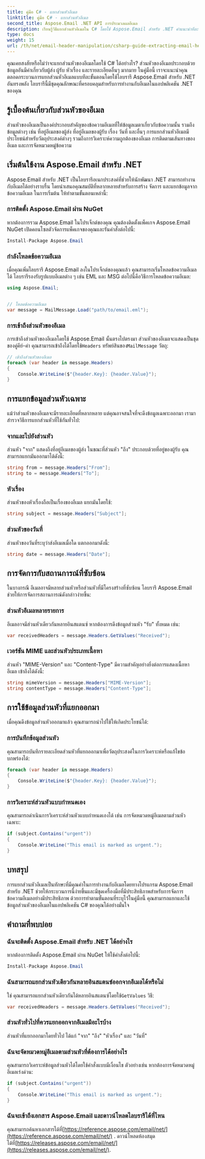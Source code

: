 ```yaml
---
title: คู่มือ C# - แยกส่วนหัวอีเมล
linktitle: คู่มือ C# - แยกส่วนหัวอีเมล
second_title: Aspose.Email .NET API การประมวลผลอีเมล
description: เรียนรู้วิธีแยกส่วนหัวอีเมลใน C# โดยใช้ Aspose.Email สำหรับ .NET คำแนะนำทีละขั้นตอนพร้อมซอร์สโค้ดเพื่อการวิเคราะห์อีเมลที่มีประสิทธิภาพ
type: docs
weight: 15
url: /th/net/email-header-manipulation/csharp-guide-extracting-email-headers/
---
```


คุณเคยสงสัยหรือไม่ว่าจะแยกส่วนหัวของอีเมลโดยใช้ C# ได้อย่างไร? ส่วนหัวของอีเมลประกอบด้วยข้อมูลอันมีค่าเกี่ยวกับผู้ส่ง ผู้รับ หัวเรื่อง และรายละเอียดอื่นๆ มากมาย ในคู่มือนี้ เราจะแนะนำคุณตลอดกระบวนการแยกส่วนหัวอีเมลแบบทีละขั้นตอนโดยใช้ไลบรารี Aspose.Email สำหรับ .NET อันทรงพลัง ไลบรารีนี้มีชุดคุณลักษณะที่ครอบคลุมสำหรับการทำงานกับอีเมลในแอปพลิเคชัน .NET ของคุณ

## รู้เบื้องต้นเกี่ยวกับส่วนหัวของอีเมล

ส่วนหัวของอีเมลเป็นองค์ประกอบสำคัญของข้อความอีเมลที่ให้ข้อมูลเมตาเกี่ยวกับข้อความนั้น รวมถึงข้อมูลต่างๆ เช่น ที่อยู่อีเมลของผู้ส่ง ที่อยู่อีเมลของผู้รับ เรื่อง วันที่ และอื่นๆ การแยกส่วนหัวอีเมลมีประโยชน์สำหรับวัตถุประสงค์ต่างๆ รวมถึงการวิเคราะห์ความถูกต้องของอีเมล การติดตามเส้นทางของอีเมล และการจัดหมวดหมู่ข้อความ

## เริ่มต้นใช้งาน Aspose.Email สำหรับ .NET

Aspose.Email สำหรับ .NET เป็นไลบรารีอเนกประสงค์ที่ช่วยให้นักพัฒนา .NET สามารถทำงานกับอีเมลได้อย่างราบรื่น โดยนำเสนอคุณสมบัติที่หลากหลายสำหรับการสร้าง จัดการ และแยกข้อมูลจากข้อความอีเมล ในการเริ่มต้น ให้ทำตามขั้นตอนเหล่านี้:

### การติดตั้ง Aspose.Email ผ่าน NuGet

หากต้องการรวม Aspose.Email ในโปรเจ็กต์ของคุณ คุณต้องติดตั้งแพ็คเกจ Aspose.Email NuGet เปิดคอนโซลตัวจัดการแพ็คเกจของคุณและรันคำสั่งต่อไปนี้:

```csharp
Install-Package Aspose.Email
```

### กำลังโหลดข้อความอีเมล

เมื่อคุณเพิ่มไลบรารี Aspose.Email ลงในโปรเจ็กต์ของคุณแล้ว คุณสามารถเริ่มโหลดข้อความอีเมลได้ ไลบรารีรองรับรูปแบบอีเมลต่าง ๆ เช่น EML และ MSG ต่อไปนี้คือวิธีการโหลดข้อความอีเมล:

```csharp
using Aspose.Email;


// โหลดข้อความอีเมล
var message = MailMessage.Load("path/to/email.eml");
```

### การเข้าถึงส่วนหัวของอีเมล

 การเข้าถึงส่วนหัวของอีเมลโดยใช้ Aspose.Email นั้นตรงไปตรงมา ส่วนหัวของอีเมลจะแสดงเป็นชุดของคู่คีย์-ค่า คุณสามารถเข้าถึงได้โดยใช้`Headers` ทรัพย์สินของ`MailMessage` วัตถุ:

```csharp
// เข้าถึงส่วนหัวของอีเมล
foreach (var header in message.Headers)
{
    Console.WriteLine($"{header.Key}: {header.Value}");
}
```

## การแยกข้อมูลส่วนหัวเฉพาะ

แม้ว่าส่วนหัวของอีเมลจะมีรายละเอียดที่หลากหลาย แต่คุณอาจสนใจที่จะดึงข้อมูลเฉพาะออกมา เรามาสำรวจวิธีการแยกส่วนหัวที่ใช้กันทั่วไป:

### จากและไปยังส่วนหัว

ส่วนหัว "จาก" แสดงถึงที่อยู่อีเมลของผู้ส่ง ในขณะที่ส่วนหัว "ถึง" ประกอบด้วยที่อยู่ของผู้รับ คุณสามารถแยกมันออกมาได้ดังนี้:

```csharp
string from = message.Headers["From"];
string to = message.Headers["To"];
```

### หัวเรื่อง

ส่วนหัวของหัวเรื่องถือเป็นเรื่องของอีเมล แยกมันโดยใช้:

```csharp
string subject = message.Headers["Subject"];
```

### ส่วนหัวของวันที่

ส่วนหัวของวันที่ระบุว่าส่งอีเมลเมื่อใด แตกออกมาดังนี้:

```csharp
string date = message.Headers["Date"];
```

## การจัดการกับสถานการณ์ที่ซับซ้อน

ในบางกรณี อีเมลอาจมีหลายส่วนหัวหรือส่วนหัวที่มีโครงสร้างที่ซับซ้อน ไลบรารี Aspose.Email ช่วยให้การจัดการสถานการณ์ดังกล่าวง่ายขึ้น:

### ส่วนหัวอีเมลหลายรายการ

อีเมลอาจมีส่วนหัวเดียวกันหลายอินสแตนซ์ หากต้องการดึงข้อมูลส่วนหัว "รับ" ทั้งหมด เช่น:

```csharp
var receivedHeaders = message.Headers.GetValues("Received");
```

### เวอร์ชัน MIME และส่วนหัวประเภทเนื้อหา

ส่วนหัว "MIME-Version" และ "Content-Type" มีความสำคัญอย่างยิ่งต่อการแสดงเนื้อหาอีเมล เข้าถึงได้ดังนี้:

```csharp
string mimeVersion = message.Headers["MIME-Version"];
string contentType = message.Headers["Content-Type"];
```

## การใช้ข้อมูลส่วนหัวที่แยกออกมา

เมื่อคุณดึงข้อมูลส่วนหัวออกมาแล้ว คุณสามารถนำไปใช้ให้เกิดประโยชน์ได้:

### การบันทึกข้อมูลส่วนหัว

คุณสามารถบันทึกรายละเอียดส่วนหัวที่แยกออกมาเพื่อวัตถุประสงค์ในการวิเคราะห์หรือแก้ไขข้อบกพร่องได้:

```csharp
foreach (var header in message.Headers)
{
    Console.WriteLine($"{header.Key}: {header.Value}");
}
```

### การวิเคราะห์ส่วนหัวแบบกำหนดเอง

คุณสามารถดำเนินการวิเคราะห์ส่วนหัวแบบกำหนดเองได้ เช่น การจัดหมวดหมู่อีเมลตามส่วนหัวเฉพาะ:

```csharp
if (subject.Contains("urgent"))
{
    Console.WriteLine("This email is marked as urgent.");
}
```

## บทสรุป

การแยกส่วนหัวอีเมลเป็นทักษะที่มีคุณค่าในการทำงานกับอีเมลโดยทางโปรแกรม Aspose.Email สำหรับ .NET ช่วยให้กระบวนการนี้ง่ายขึ้นและมีชุดเครื่องมือที่มีประสิทธิภาพสำหรับการจัดการข้อความอีเมลอย่างมีประสิทธิภาพ ด้วยการทำตามขั้นตอนที่ระบุไว้ในคู่มือนี้ คุณสามารถแยกและใช้ข้อมูลส่วนหัวของอีเมลในแอปพลิเคชัน C# ของคุณได้อย่างมั่นใจ

## คำถามที่พบบ่อย

### ฉันจะติดตั้ง Aspose.Email สำหรับ .NET ได้อย่างไร

หากต้องการติดตั้ง Aspose.Email ผ่าน NuGet ให้ใช้คำสั่งต่อไปนี้:
```csharp
Install-Package Aspose.Email
```

### ฉันสามารถแยกส่วนหัวเดียวกันหลายอินสแตนซ์ออกจากอีเมลได้หรือไม่

ใช่ คุณสามารถแยกส่วนหัวเดียวกันได้หลายอินสแตนซ์โดยใช้`GetValues` วิธี:
```csharp
var receivedHeaders = message.Headers.GetValues("Received");
```

### ส่วนหัวทั่วไปที่ควรแยกออกจากอีเมลมีอะไรบ้าง

ส่วนหัวที่แยกออกมาโดยทั่วไป ได้แก่ "จาก" "ถึง" "หัวเรื่อง" และ "วันที่"

### ฉันจะจัดหมวดหมู่อีเมลตามส่วนหัวที่ต้องการได้อย่างไร

คุณสามารถวิเคราะห์ข้อมูลส่วนหัวได้โดยใช้คำสั่งแบบมีเงื่อนไข ตัวอย่างเช่น หากต้องการจัดหมวดหมู่อีเมลเร่งด่วน:
```csharp
if (subject.Contains("urgent"))
{
    Console.WriteLine("This email is marked as urgent.");
}
```

### ฉันจะเข้าถึงเอกสาร Aspose.Email และดาวน์โหลดไลบรารีได้ที่ไหน

 คุณสามารถค้นหาเอกสารได้ที่[https://reference.aspose.com/email/net/](https://reference.aspose.com/email/net/) . ดาวน์โหลดห้องสมุดได้ที่[https://releases.aspose.com/email/net/](https://releases.aspose.com/email/net/).